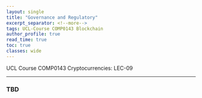 ```yaml
---
layout: single
title: "Governance and Regulatory"
excerpt_separator: <!--more-->
tags: UCL-Course COMP0143 Blockchain
author_profile: true
read_time: true
toc: true
classes: wide
---
```


UCL Course COMP0143 Cryptocurrencies: LEC-09

<!--more-->

---
### TBD